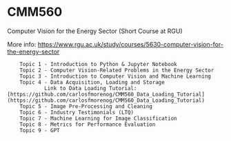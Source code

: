 # CMM560

Computer Vision for the Energy Sector (Short Course at RGU)

More info: https://www.rgu.ac.uk/study/courses/5630-computer-vision-for-the-energy-sector

        Topic 1 - Introduction to Python & Jupyter Notebook
        Topic 2 - Computer Vision-Related Problems in the Energy Sector
        Topic 3 - Introduction to Computer Vision and Machine Learning
        Topic 4 - Data Acquisition, Loading and Storage
				Link to Data Loading Tutorial: [https://github.com/carlosfmorenog/CMM560_Data_Loading_Tutorial](https://github.com/carlosfmorenog/CMM560_Data_Loading_Tutorial)
        Topic 5 - Image Pre-Processing and Cleaning
        Topic 6 - Industry Testimonials (LTQ)
        Topic 7 - Machine Learning for Image Classification
        Topic 8 - Metrics for Performance Evaluation
        Topic 9 - GPT
